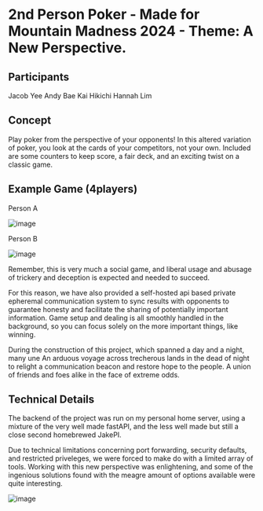 

# 2nd Person Poker - Made for Mountain Madness 2024 - Theme: A New Perspective.

## Participants
Jacob Yee
Andy Bae
Kai Hikichi
Hannah Lim

## Concept

Play poker from the perspective of your opponents! In this altered variation of poker, you look at the cards of your competitors, not your own. Included are some counters to keep score, a fair deck, and an exciting twist on a classic game. 

## Example Game (4players)
Person A


![image](https://github.com/jakekyee/secondpersonpoker/assets/99901262/3842dfac-2392-44b6-91a3-cf1fc1ed709a)


Person B


![image](https://github.com/jakekyee/secondpersonpoker/assets/99901262/d9801a94-72be-4893-8020-e802d77b2021)


Remember, this is very much a social game, and liberal usage and abusage of trickery and deception is expected and needed to succeed. 

For this reason, we have also provided a self-hosted api based private epheremal communication system to sync results with opponents to guarantee honesty and facilitate the sharing of potentially important information. Game setup and dealing is all smoothly handled in the background, so you can focus solely on the more important things, like winning.



During the construction of this project, which spanned a day and a night, many une
An arduous voyage across trecherous lands in the dead of night to relight a communication beacon and restore hope to the people.
A union of friends and foes alike in the face of extreme odds. 



## Technical Details

The backend of the project was run on my personal home server, using a mixture of the very well made fastAPI, and the less well made but still a close second homebrewed JakePI. 

Due to technical limitations concerning port forwarding, security defaults, and restricted priveleges, we were forced to make do with a limited array of tools. Working with this new perspective was enlightening, and some of the ingenious solutions found with the meagre amount of options available were quite interesting. 


![image](https://github.com/jakekyee/secondpersonpoker/assets/99901262/8cacb91b-1bc8-4172-a7d8-39bc8f91bd7d)



